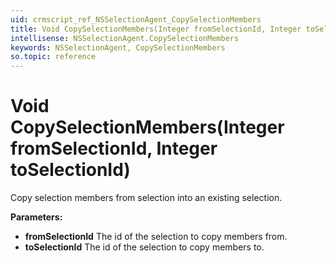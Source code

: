 ```yaml
---
uid: crmscript_ref_NSSelectionAgent_CopySelectionMembers
title: Void CopySelectionMembers(Integer fromSelectionId, Integer toSelectionId)
intellisense: NSSelectionAgent.CopySelectionMembers
keywords: NSSelectionAgent, CopySelectionMembers
so.topic: reference
---
```


# Void CopySelectionMembers(Integer fromSelectionId, Integer toSelectionId)

Copy selection members from selection into an existing selection.

**Parameters:**
 - **fromSelectionId** The id of the selection to copy members from.
 - **toSelectionId** The id of the selection to copy members to.
